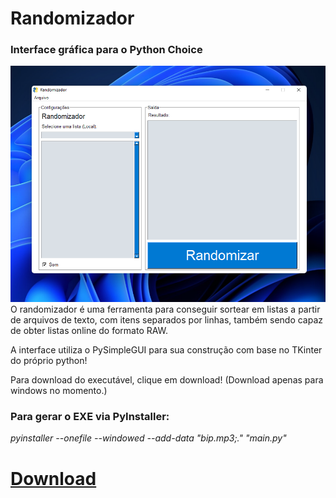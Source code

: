# Randomizador
### Interface gráfica para o Python Choice
![randomizador](screenshots/captura1.png)
O randomizador é uma ferramenta para conseguir sortear em listas a partir de arquivos de texto, com itens separados por linhas, também sendo capaz de obter listas online do formato RAW.

A interface utiliza o PySimpleGUI para sua construção com base no TKinter do próprio python!

Para download do executável, clique em download! (Download apenas para windows no momento.)

### Para gerar o EXE via PyInstaller:
_pyinstaller --onefile --windowed --add-data "bip.mp3;."  "main.py"_

# [Download](https://github.com/Lokost/Randomizador/releases)
